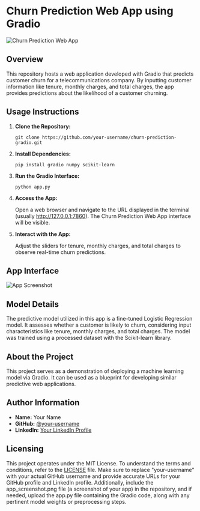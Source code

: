# Churn Prediction Web App using Gradio

![Churn Prediction Web App](app_screenshot.png)

## Overview

This repository hosts a web application developed with Gradio that predicts customer churn for a telecommunications company. By inputting customer information like tenure, monthly charges, and total charges, the app provides predictions about the likelihood of a customer churning.

## Usage Instructions

1. **Clone the Repository:**

    ```
    git clone https://github.com/your-username/churn-prediction-gradio.git
    ```

2. **Install Dependencies:**

    ```
    pip install gradio numpy scikit-learn
    ```

3. **Run the Gradio Interface:**

    ```
    python app.py
    ```

4. **Access the App:**

    Open a web browser and navigate to the URL displayed in the terminal (usually http://127.0.0.1:7860). The Churn Prediction Web App interface will be visible.

5. **Interact with the App:**

    Adjust the sliders for tenure, monthly charges, and total charges to observe real-time churn predictions.

## App Interface

![App Screenshot](app_screenshot.png)

## Model Details

The predictive model utilized in this app is a fine-tuned Logistic Regression model. It assesses whether a customer is likely to churn, considering input characteristics like tenure, monthly charges, and total charges. The model was trained using a processed dataset with the Scikit-learn library.

## About the Project

This project serves as a demonstration of deploying a machine learning model via Gradio. It can be used as a blueprint for developing similar predictive web applications.

## Author Information

- **Name:** Your Name
- **GitHub:** [@your-username](https://github.com/your-username)
- **LinkedIn:** [Your LinkedIn Profile](https://www.linkedin.com/in/your-name/)

## Licensing

This project operates under the MIT License. To understand the terms and conditions, refer to the [LICENSE](LICENSE) file.
Make sure to replace "your-username" with your actual GitHub username and provide accurate URLs for your GitHub profile and LinkedIn profile. Additionally, include the app_screenshot.png file (a screenshot of your app) in the repository, and if needed, upload the app.py file containing the Gradio code, along with any pertinent model weights or preprocessing steps.